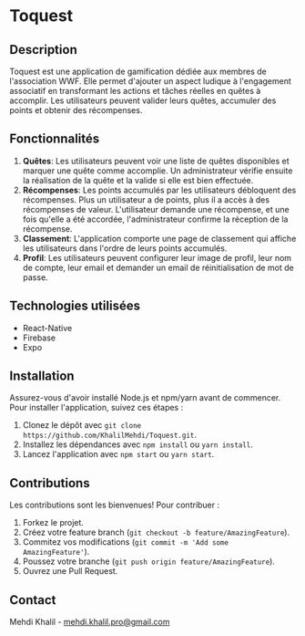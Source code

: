 # Toquest

## Description

Toquest est une application de gamification dédiée aux membres de l'association WWF. Elle permet d'ajouter un aspect ludique à l'engagement associatif en transformant les actions et tâches réelles en quêtes à accomplir. Les utilisateurs peuvent valider leurs quêtes, accumuler des points et obtenir des récompenses.

## Fonctionnalités

1. **Quêtes**: Les utilisateurs peuvent voir une liste de quêtes disponibles et marquer une quête comme accomplie. Un administrateur vérifie ensuite la réalisation de la quête et la valide si elle est bien effectuée.
2. **Récompenses**: Les points accumulés par les utilisateurs débloquent des récompenses. Plus un utilisateur a de points, plus il a accès à des récompenses de valeur. L'utilisateur demande une récompense, et une fois qu'elle a été accordée, l'administrateur confirme la réception de la récompense.
3. **Classement**: L'application comporte une page de classement qui affiche les utilisateurs dans l'ordre de leurs points accumulés.
4. **Profil**: Les utilisateurs peuvent configurer leur image de profil, leur nom de compte, leur email et demander un email de réinitialisation de mot de passe.

## Technologies utilisées

- React-Native
- Firebase
- Expo

## Installation

Assurez-vous d'avoir installé Node.js et npm/yarn avant de commencer. Pour installer l'application, suivez ces étapes :

1. Clonez le dépôt avec `git clone https://github.com/KhalilMehdi/Toquest.git`.
2. Installez les dépendances avec `npm install` ou `yarn install`.
3. Lancez l'application avec `npm start` ou `yarn start`.

## Contributions

Les contributions sont les bienvenues! Pour contribuer :

1. Forkez le projet.
2. Créez votre feature branch (`git checkout -b feature/AmazingFeature`).
3. Commitez vos modifications (`git commit -m 'Add some AmazingFeature'`).
4. Poussez votre branche (`git push origin feature/AmazingFeature`).
5. Ouvrez une Pull Request.

## Contact

Mehdi Khalil - mehdi.khalil.pro@gmail.com
